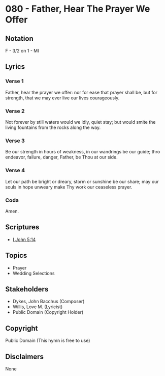 # 080 - Father, Hear The Prayer We Offer

## Notation

F - 3/2 on 1 - MI

## Lyrics

### Verse 1

Father, hear the prayer we offer: nor for ease that prayer shall be, but for strength, that we may ever live our lives courageously.

### Verse 2

Not forever by still waters would we idly, quiet stay; but would smite the living fountains from the rocks along the way.

### Verse 3

Be our strength in hours of weakness, in our wandrings be our guide; thro endeavor, failure, danger, Father, be Thou at our side.

### Verse 4

Let our path be bright or dreary, storm or sunshine be our share; may our souls in hope unweary make Thy work our ceaseless prayer. 

### Coda

Amen.


## Scriptures

- [I John 5:14](https://www.biblegateway.com/passage/?search=I%20John%205%3A14)

## Topics

- Prayer
- Wedding Selections

## Stakeholders

- Dykes, John Bacchus (Composer)
- Willis, Love M. (Lyricist)
- Public Domain (Copyright Holder)

## Copyright

Public Domain
(This hymn is free to use)

## Disclaimers

None

